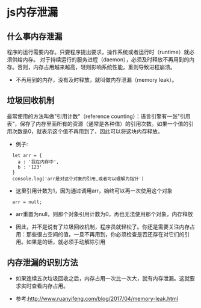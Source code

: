 # js内存泄漏

## 什么事内存泄漏
  程序的运行需要内存。只要程序提出要求，操作系统或者运行时（runtime）就必须供给内存。
  对于持续运行的服务进程（daemon），必须及时释放不再用到的内存。否则，内存占用越来越高，轻则影响系统性能，重则导致进程崩溃。

* 不再用到的内存，没有及时释放，就叫做内存泄漏（memory leak）。

## 垃圾回收机制
  最常使用的方法叫做"引用计数"（reference counting）：语言引擎有一张"引用表"，保存了内存里面所有的资源（通常是各种值）的引用次数。如果一个值的引用次数是0，就表示这个值不再用到了，因此可以将这块内存释放。

* 例子:
```
  let arr = {
    a : '我在内存中',
    b : '123'
  }
  console.log('arr是对这个对象的引用,或者可以理解为指针')
```
- 这里引用计数为1，因为通过调用arr，始终可以再一次使用这个对象

```
  arr = null;
```
- arr重置为null，则那个对象引用计数为0，再也无法使用那个对象，内存释放

-
  因此，并不是说有了垃圾回收机制，程序员就轻松了。你还是需要关注内存占用：那些很占空间的值，一旦不再用到，你必须检查是否还存在对它们的引用。如果是的话，就必须手动解除引用

## 内存泄漏的识别方法

*
  如果连续五次垃圾回收之后，内存占用一次比一次大，就有内存泄漏。这就要求实时查看内存占用。

* 参考:http://www.ruanyifeng.com/blog/2017/04/memory-leak.html
